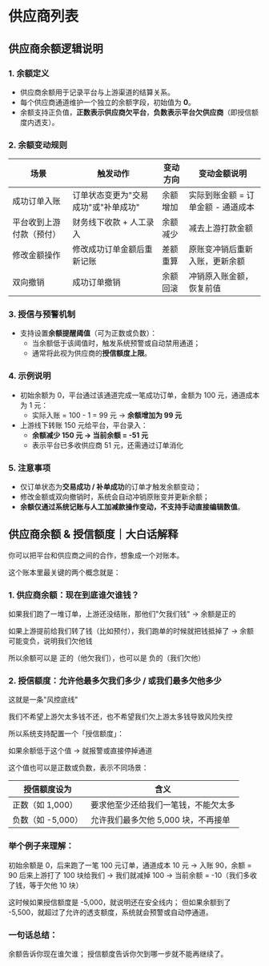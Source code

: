 # 供应商列表

## 供应商余额逻辑说明

### 1. 余额定义

* 供应商余额用于记录平台与上游渠道的结算关系。
* 每个供应商通道维护一个独立的余额字段，初始值为 **0**。
* 余额支持正负值，**正数表示供应商欠平台**，**负数表示平台欠供应商**（即授信额度内透支）。

### 2. 余额变动规则

| 场景 | 触发动作 | 变动方向 | 变动金额说明 |
|-----|---------|---------|------------|
| 成功订单入账 | 订单状态变更为"交易成功"或"补单成功" | 余额增加 | 实际到账金额 = 订单金额 - 通道成本 |
| 平台收到上游付款（预付） | 财务线下收款 + 人工录入 | 余额减少 | 减去上游打款金额 |
| 修改金额操作 | 修改成功订单金额后重新记账 | 差额重算 | 原账变冲销后重新入账，更新余额 |
| 双向撤销 | 成功订单撤销 | 余额回滚 | 冲销原入账金额，恢复前值 |

### 3. 授信与预警机制

* 支持设置**余额提醒阈值**（可为正数或负数）：
  * 当余额低于该阈值时，触发系统预警或自动禁用通道；
  * 通常将此视为供应商的**授信额度上限**。

### 4. 示例说明

* 初始余额为 0，平台通过该通道完成一笔成功订单，金额为 100 元，通道成本为 1 元：
  * 实际入账 = 100 - 1 = 99 元 → **余额增加为 99 元**
* 上游线下转账 150 元给平台，平台录入：
  * **余额减少 150 元 → 当前余额 = -51 元**
  * 表示平台已多收供应商 51 元，还需通过订单消化

### 5. 注意事项

* 仅订单状态为**交易成功 / 补单成功**的订单才触发余额变动；
* 修改金额或双向撤销时，系统会自动冲销原账变并更新余额；
* **余额仅通过系统记账与人工加减款操作变动，不支持手动直接编辑数值**。

## 供应商余额 & 授信额度｜大白话解释

你可以把平台和供应商之间的合作，想象成一个对账本。

这个账本里最关键的两个概念就是：

### 1. 供应商余额：现在到底谁欠谁钱？

如果我们跑了一堆订单，上游还没结账，那他们"欠我们钱" → 余额是正的

如果上游提前给我们转了钱（比如预付），我们跑单的时候就把钱抵掉了 → 余额可能变负，说明我们欠他钱

所以余额可以是 正的（他欠我们），也可以是 负的（我们欠他）

### 2. 授信额度：允许他最多欠我们多少 / 或我们最多欠他多少

这就是一条"风控底线"

我们不希望上游欠太多钱不还，也不希望我们欠上游太多钱导致风险失控

所以系统支持配置一个「授信额度」：

如果余额低于这个值 → 就报警或直接停掉通道

这个值也可以是正数或负数，表示不同场景：

| 授信额度设为 | 含义 |
|------------|------|
| 正数（如 1,000） | 要求他至少还给我们一笔钱，不能欠太多 |
| 负数（如 -5,000） | 允许我们最多欠他 5,000 块，不再接单 |

### 举个例子来理解：

初始余额是 0，后来跑了一笔 100 元订单，通道成本 10 元 → 入账 90，余额 = 90
后来上游打了 100 块给我们 → 我们就减掉 100 → 当前余额 = -10（我们多收了钱，等于欠他 10 块）

这时候如果授信额度是 -5,000，就说明还在安全线内；
但如果余额到了 -5,500，就超过了允许的透支额度，系统就会预警或自动停通道。

### 一句话总结：

余额告诉你现在谁欠谁；
授信额度告诉你欠到哪一步就不能再继续了。